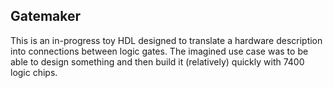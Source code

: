 ## Gatemaker

This is an in-progress toy HDL designed to translate a hardware description into connections between logic gates.  The imagined use case was to be able to design something and then build it (relatively) quickly with 7400 logic chips.